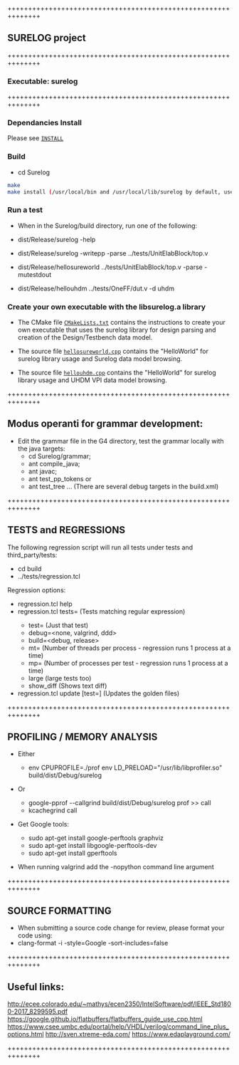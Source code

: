 ++++++++++++++++++++++++++++++++++++++++++++++++++++++++++++++
## SURELOG project
++++++++++++++++++++++++++++++++++++++++++++++++++++++++++++++
### Executable: surelog
++++++++++++++++++++++++++++++++++++++++++++++++++++++++++++++

### Dependancies Install 

Please see [`INSTALL`](../INSTALL.md)

### Build
 * cd Surelog
```bash
make
make install (/usr/local/bin and /usr/local/lib/surelog by default, use DESTDIR= for alternative locations)
```

### Run a test

* When in the Surelog/build directory, run one of the following:

* dist/Release/surelog -help

* dist/Release/surelog -writepp -parse ../tests/UnitElabBlock/top.v

* dist/Release/hellosureworld ../tests/UnitElabBlock/top.v -parse -mutestdout

* dist/Release/hellouhdm ../tests/OneFF/dut.v -d uhdm

### Create your own executable with the libsurelog.a library

* The CMake file [`CMakeLists.txt`](../tests/TestInstall/CMakeLists.txt) contains the instructions to create your own executable that uses the surelog library for design parsing and creation of the Design/Testbench data model.

* The source file [`hellosureworld.cpp`](hellosureworld.cpp) contains the "HelloWorld" for surelog library usage and Surelog data model browsing. 

* The source file [`hellouhdm.cpp`](hellouhdm.cpp) contains the "HelloWorld" for surelog library usage and UHDM VPI data model browsing.

++++++++++++++++++++++++++++++++++++++++++++++++++++++++++++++
## Modus operanti for grammar development:

* Edit the grammar file in the G4 directory, test the grammar locally with the java targets: 
  * cd Surelog/grammar;
  * ant compile_java;
  * ant javac;
  * ant test_pp_tokens or
  * ant test_tree ... (There are several debug targets in the build.xml)

++++++++++++++++++++++++++++++++++++++++++++++++++++++++++++++
## TESTS and REGRESSIONS

The following regression script will run all tests under tests and third_party/tests:
* cd build
* ../tests/regression.tcl 

Regression options:
* regression.tcl help   
* regression.tcl tests=<testname>     (Tests matching regular expression)
  * test=<testname>                   (Just that test)
  * debug=<none, valgrind, ddd>
  * build=<debug, release>
  * mt=<nbThreads>                    (Number of threads per process -
                                       regression runs 1 process at a time)
  * mp=<nbProcesses>                  (Number of processes per test -
                                       regression runs 1 process at a time)			       
  * large                             (large tests too)
  * show_diff                         (Shows text diff)
* regression.tcl update [test=<testname>] (Updates the golden files)  

++++++++++++++++++++++++++++++++++++++++++++++++++++++++++++++
## PROFILING / MEMORY ANALYSIS

* Either
   * env CPUPROFILE=./prof env LD_PRELOAD="/usr/lib/libprofiler.so"  build/dist/Debug/surelog <test>
* Or 
   * google-pprof --callgrind  build/dist/Debug/surelog prof >> call
   * kcachegrind call 

* Get Google tools: 
   * sudo apt-get install google-perftools graphviz
   * sudo apt-get install libgoogle-perftools-dev
   * sudo apt-get install gperftools

* When running valgrind add the -nopython command line argument

++++++++++++++++++++++++++++++++++++++++++++++++++++++++++++++
## SOURCE FORMATTING

 * When submitting a source code change for review, please format your code using:
 * clang-format -i -style=Google -sort-includes=false <files>

++++++++++++++++++++++++++++++++++++++++++++++++++++++++++++++
## Useful links:

http://ecee.colorado.edu/~mathys/ecen2350/IntelSoftware/pdf/IEEE_Std1800-2017_8299595.pdf
https://google.github.io/flatbuffers/flatbuffers_guide_use_cpp.html
https://www.csee.umbc.edu/portal/help/VHDL/verilog/command_line_plus_options.html
http://sven.xtreme-eda.com/
https://www.edaplayground.com/

++++++++++++++++++++++++++++++++++++++++++++++++++++++++++++++

